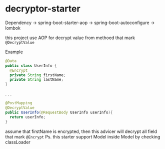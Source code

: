# decryptor-starter

Dependency
-> spring-boot-starter-aop
-> spring-boot-autoconfigure
-> lombok

this project use AOP for decrypt value from methoed that mark `@DecryptValue`

Example
```java
@Data
public class UserInfo {
  @Encrypt
  private String firstName;
  private String lastName;
}
```
.
.
.
```java
@PostMapping
@DecryptValue
public UserInfo(@RequestBody UserInfo userInfo){
  return userInfo;
}
```
assume that firstName is encrypted, then this advicer will decrypt all field that mark `@Encrypt`
Ps. this starter support Model inside Model by checking classLoader


